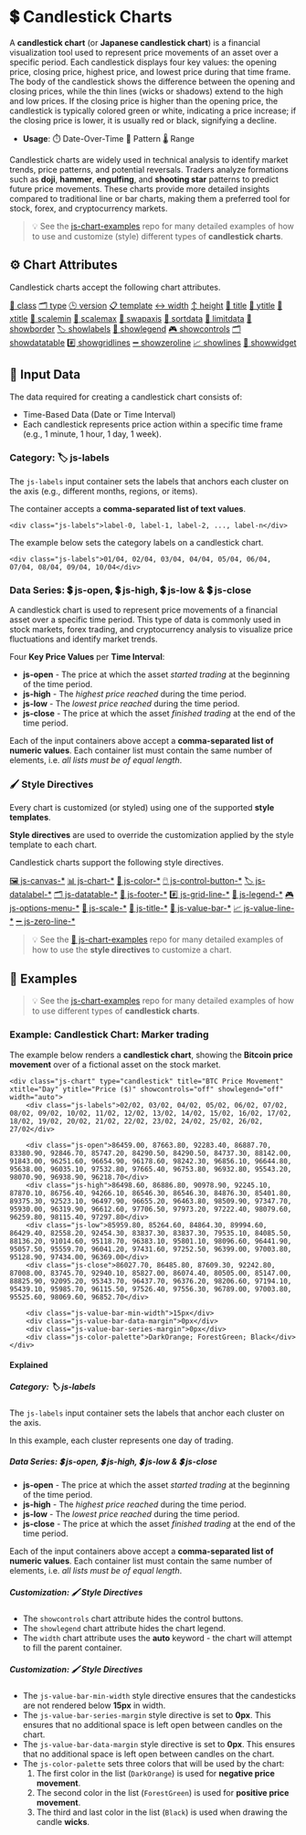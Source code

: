 # 💲 Candlestick Charts

A **candlestick chart** (or **Japanese candlestick chart**) is a financial visualization tool used to represent price movements of an asset over a specific period. Each candlestick displays four key values: the opening price, closing price, highest price, and lowest price during that time frame. The body of the candlestick shows the difference between the opening and closing prices, while the thin lines (wicks or shadows) extend to the high and low prices. If the closing price is higher than the opening price, the candlestick is typically colored green or white, indicating a price increase; if the closing price is lower, it is usually red or black, signifying a decline.

 - **Usage**: ⏱️ Date-Over-Time 🧵 Pattern 🌡️ Range

Candlestick charts are widely used in technical analysis to identify market trends, price patterns, and potential reversals. Traders analyze formations such as **doji**, **hammer**, **engulfing**, and **shooting star** patterns to predict future price movements. These charts provide more detailed insights compared to traditional line or bar charts, making them a preferred tool for stock, forex, and cryptocurrency markets.

> 💡 See the [js-chart-examples](https://github.com/wrathtafarian/js-chart-examples/charts/candlestick%20charts.md) repo for many detailed examples of how to use and customize (style) different types of **candlestick charts**.

## ⚙️ Chart Attributes

Candlestick charts accept the following chart attributes.

[🧱 class](../Chart%20Attributes.md#-class)
[🗂️ type](../Chart%20Attributes.md#-type)
[🕒 version](../Chart%20Attributes.md#-version)
[📋 template](../Chart%20Attributes.md#-template)
[↔️ width](../Chart%20Attributes.md#-width)
[↕️ height](../Chart%20Attributes.md#-height)
[📄 title](../Chart%20Attributes.md#-title)
[📄 ytitle](../Chart%20Attributes.md#-ytitle)
[📄 xtitle](../Chart%20Attributes.md#-xtitle)
[📏 scalemin](../Chart%20Attributes.md#-scalemin)
[📏 scalemax](../Chart%20Attributes.md#-scalemax)
[🔄 swapaxis](../Chart%20Attributes.md#-swapaxis)
[🔽 sortdata](../Chart%20Attributes.md#-sortdata)
[🚫 limitdata](../Chart%20Attributes.md#-limitdata)
[🔲 showborder](../Chart%20Attributes.md#-showborder)
[🏷️ showlabels](../Chart%20Attributes.md#-showlabels)
[📘 showlegend](../Chart%20Attributes.md#-showlegend)
[🎮 showcontrols](../Chart%20Attributes.md#-showcontrols)
[🗂️ showdatatable](../Chart%20Attributes.md#-showdatatable)
[#️⃣ showgridlines](../Chart%20Attributes.md#-showgridlines)
[➖ showzeroline](../Chart%20Attributes.md#-showzeroline)
[📈 showlines](../Chart%20Attributes.md#-showlines)
[📲 showwidget](../Chart%20Attributes.md#-showwidget)

## 🧱 Input Data

The data required for creating a candlestick chart consists of:

 - Time-Based Data (Date or Time Interval)
 - Each candlestick represents price action within a specific time frame (e.g., 1 minute, 1 hour, 1 day, 1 week).

### Category: 🏷️ js-labels

The `js-labels` input container sets the labels that anchors each cluster on the axis (e.g., different months, regions, or items).

The container accepts a **comma-separated list of text values**.

```
<div class="js-labels">label-0, label-1, label-2, ..., label-n</div>
```

The example below sets the category labels on a candlestick chart.

```
<div class="js-labels">01/04, 02/04, 03/04, 04/04, 05/04, 06/04, 07/04, 08/04, 09/04, 10/04</div>
```

### Data Series: 💲 js-open, 💲 js-high, 💲 js-low & 💲 js-close

A candlestick chart is used to represent price movements of a financial asset over a specific time period. This type of data is commonly used in stock markets, forex trading, and cryptocurrency analysis to visualize price fluctuations and identify market trends.

Four **Key Price Values** per **Time Interval**:

 - **js-open** - The price at which the asset *started trading* at the beginning of the time period.
 - **js-high** - The *highest price reached* during the time period.
 - **js-low** - The *lowest price reached* during the time period.
 - **js-close** - The price at which the asset *finished trading* at the end of the time period.

Each of the input containers above accept a **comma-separated list of numeric values**. Each container list must contain the same number of elements, i.e. *all lists must be of equal length*.

### 🖌️ Style Directives

Every chart is customized (or styled) using one of the supported **style templates**.

**Style directives** are used to override the customization applied by the style template to each chart.

Candlestick charts support the following style directives.

[🖼️ js-canvas-*](../directives/Style%20Directive%20Canvas.md)
[📊 js-chart-*](../directives/Style%20Directive%20Chart.md)
[🎨 js-color-*](../directives/Style%20Directive%20Color.md)
[🖱️ js-control-button-*](../directives/Style%20Directive%20Control%20Buttons.md)
[🏷️ js-datalabel-*](../directives/Style%20Directive%20Data%20Label.md)
[🗂️ js-datatable-*](../directives/Style%20Directive%20Data%20Table.md)
[🦶 js-footer-*](../directives/Style%20Directive%20Footer.md)
#[️⃣ js-grid-line-*](../directives/Style%20Directive%20Grid%20Line.md)
[📘 js-legend-*](../directives/Style%20Directive%20Legend.md)
[🎮 js-options-menu-*](../directives/Style%20Directive%20Options%20Menu.md)
[📏 js-scale-*](../directives/Style%20Directive%20Scale.md)
[📄 js-title-*](../directives/Style%20Directive%20Title.md)
[🧱 js-value-bar-*](../directives/Style%20Directive%20Value%20Bar.md)
[📈 js-value-line-*](../directives/Style%20Directive%20Value%20Line.md)
[➖ js-zero-line-*](../directives/Style%20Directive%20Zero%20Line.md)

> 💡 See the [👀 js-chart-examples](https://github.com/wrathtafarian/js-chart-examples) repo for many detailed examples of how to use the **style directives** to customize a chart.

## 👀 Examples

> 💡 See the [js-chart-examples](https://github.com/wrathtafarian/js-chart-examples/charts/candlestick%20charts.md) repo for many detailed examples of how to use different types of **candlestick charts**.

### Example: Candlestick Chart: Marker trading

The example below renders a **candlestick chart**, showing the **Bitcoin price movement** over  of a fictional asset on the stock market.

```
<div class="js-chart" type="candlestick" title="BTC Price Movement" xtitle="Day" ytitle="Price ($)" showcontrols="off" showlegend="off" width="auto">
    <div class="js-labels">02/02, 03/02, 04/02, 05/02, 06/02, 07/02, 08/02, 09/02, 10/02, 11/02, 12/02, 13/02, 14/02, 15/02, 16/02, 17/02, 18/02, 19/02, 20/02, 21/02, 22/02, 23/02, 24/02, 25/02, 26/02, 27/02</div>

    <div class="js-open">86459.00, 87663.80, 92283.40, 86887.70, 83380.90, 92846.70, 85747.20, 84290.50, 84290.50, 84737.30, 88142.00, 91843.00, 96251.60, 96654.90, 96178.60, 98242.30, 96856.10, 96644.80, 95638.00, 96035.10, 97532.80, 97665.40, 96753.80, 96932.80, 95543.20, 98070.90, 96938.90, 96218.70</div>
    <div class="js-high">86498.60, 86886.80, 90978.90, 92245.10, 87870.10, 86756.40, 94266.10, 86546.30, 86546.30, 84876.30, 85401.80, 89375.30, 92523.10, 96497.90, 96655.20, 96463.80, 98509.90, 97347.70, 95930.00, 96319.90, 96612.60, 97706.50, 97973.20, 97222.40, 98079.60, 96259.80, 98115.40, 97297.80</div>
    <div class="js-low">85959.80, 85264.60, 84864.30, 89994.60, 86429.40, 82558.20, 92454.30, 83837.30, 83837.30, 79535.10, 84085.50, 88136.20, 91014.60, 95118.70, 96383.10, 95801.10, 98096.60, 96441.90, 95057.50, 95559.70, 96041.20, 97431.60, 97252.50, 96399.00, 97003.80, 95128.90, 97434.00, 96369.00</div>
    <div class="js-close">86027.70, 86485.80, 87609.30, 92242.80, 87008.00, 83745.70, 92940.10, 85827.00, 86074.40, 80505.00, 85147.00, 88825.90, 92095.20, 95343.70, 96437.70, 96376.20, 98206.60, 97194.10, 95439.10, 95985.70, 96115.50, 97526.40, 97556.30, 96789.00, 97003.80, 95525.60, 98069.60, 96852.70</div>

    <div class="js-value-bar-min-width">15px</div>
    <div class="js-value-bar-data-margin">0px</div>
    <div class="js-value-bar-series-margin">0px</div>
    <div class="js-color-palette">DarkOrange; ForestGreen; Black</div>
</div>
```

#### Explained

##### Category: 🏷️ js-labels

The `js-labels` input container sets the labels that anchor each cluster on the axis.

In this example, each cluster represents one day of trading.

##### Data Series: 💲 js-open, 💲 js-high, 💲 js-low & 💲 js-close

 - **js-open** - The price at which the asset *started trading* at the beginning of the time period.
 - **js-high** - The *highest price reached* during the time period.
 - **js-low** - The *lowest price reached* during the time period.
 - **js-close** - The price at which the asset *finished trading* at the end of the time period.

Each of the input containers above accept a **comma-separated list of numeric values**. Each container list must contain the same number of elements, i.e. *all lists must be of equal length*.

##### Customization: 🖌️ Style Directives

 - The `showcontrols` chart attribute hides the control buttons.
 - The `showlegend` chart attribute hides the chart legend.
 - The `width` chart attribute uses the **auto** keyword - the chart will attempt to fill the parent container.

##### Customization: 🖌️ Style Directives

 - The `js-value-bar-min-width` style directive ensures that the candesticks are not rendered below **15px** in width.
 - The `js-value-bar-series-margin` style directive is set to **0px**. This ensures that no additional space is left open between candles on the chart.
 - The `js-value-bar-data-margin` style directive is set to **0px**. This ensures that no additional space is left open between candles on the chart.
 - The `js-color-palette` sets three colors that will be used by the chart:
   1. The first color in the list (`DarkOrange`) is used for **negative price movement**.
   1. The second color in the list (`ForestGreen`) is used for **positive price movement**.
   1. The third and last color in the list (`Black`) is used when drawing the candle **wicks**.
